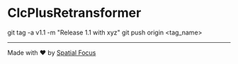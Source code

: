 # ClcPlusRetransformer

git tag -a v1.1 -m "Release 1.1 with xyz"
git push origin <tag_name>

----

Made with :heart: by [Spatial Focus](https://spatial-focus.net/)